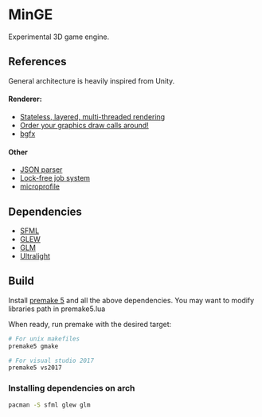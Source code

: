 # MinGE

Experimental 3D game engine.

## References

General architecture is heavily inspired from Unity.

#### Renderer:
 * [Stateless, layered, multi-threaded rendering](https://blog.molecular-matters.com/2014/11/06/stateless-layered-multi-threaded-rendering-part-1/)
 * [Order your graphics draw calls around!](http://realtimecollisiondetection.net/blog/?p=86)
 * [bgfx](https://github.com/bkaradzic/bgfx)

#### Other
 * [JSON parser](https://github.com/nlohmann/json)
 * [Lock-free job system](https://blog.molecular-matters.com/tag/job-system/)
 * [microprofile](https://github.com/zeux/microprofile)


## Dependencies
* [SFML](https://www.sfml-dev.org/download/sfml/2.5.1/)
* [GLEW](http://glew.sourceforge.net/index.html)
* [GLM](https://github.com/g-truc/glm/releases/)
* [Ultralight](https://github.com/ultralight-ux/Ultralight/releases)

## Build

Install [premake 5](https://premake.github.io/) and all the above dependencies.
You may want to modify libraries path in premake5.lua

When ready, run premake with the desired target:
```bash
# For unix makefiles
premake5 gmake

# For visual studio 2017
premake5 vs2017
```

### Installing dependencies on arch

```bash
pacman -S sfml glew glm
```
